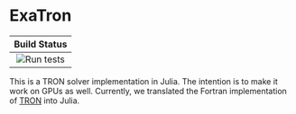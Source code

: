 # ExaTron

| **Build Status**                                              |
|:-------------------------------------------------------------:|
| ![Run tests](https://github.com/exanauts/ExaTron.jl/workflows/Run%20tests/badge.svg?branch=main) |

This is a TRON solver implementation in Julia.
The intention is to make it work on GPUs as well.
Currently, we translated the Fortran implementation of [TRON](https://www.mcs.anl.gov/~more/tron)
into Julia.
